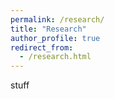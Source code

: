```yaml
---
permalink: /research/
title: "Research"
author_profile: true
redirect_from: 
  - /research.html
---
```


stuff

